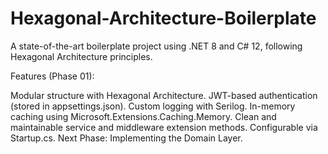 # Hexagonal-Architecture-Boilerplate
A state-of-the-art boilerplate project using .NET 8 and C# 12, following Hexagonal Architecture principles.

Features (Phase 01):

Modular structure with Hexagonal Architecture.
JWT-based authentication (stored in appsettings.json).
Custom logging with Serilog.
In-memory caching using Microsoft.Extensions.Caching.Memory.
Clean and maintainable service and middleware extension methods.
Configurable via Startup.cs.
Next Phase: Implementing the Domain Layer.
